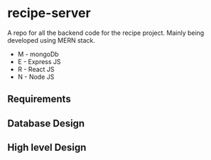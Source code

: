 # recipe-server

A repo for all the backend code for the recipe project. Mainly being developed using MERN stack.

* M - mongoDb
* E - Express JS
* R - React JS
* N - Node JS

## Requirements

## Database Design

## High level Design

